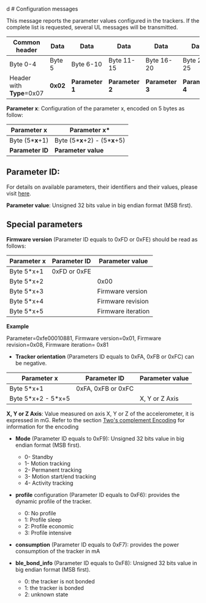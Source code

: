 d # Configuration messages

This message reports the parameter values configured in the trackers. If the complete list is requested, several UL messages will be transmitted.

|Common header | Data |  Data |  Data |  Data | Data | Data|
|--------|--------|--------|--------|--------|--------|--------|
| Byte 0-4 |  Byte 5 |  Byte 6-10 |  Byte 11-15 |  Byte 16-20 |  Byte 21-25 |  Byte 26-30 |
| Header with **Type**=0x07 |**0x02**|**Parameter 1**|**Parameter 2**|**Parameter 3**|**Parameter 4**|**Parameter 5**|

 **Parameter x**: Configuration of the parameter x, encoded on 5 bytes as follow:

|  Parameter x   |    Parameter x*               |
|--------------------|-----------------------------------|
|  Byte (5\***x**+1) |  Byte (5\***x**+2) - (5\***x**+5) |
|  **Parameter ID**  |  **Parameter value**              |

## Parameter ID:
For details on available parameters, their identifiers and their values, please visit [here](../../Parameters-default-configuration/firmware-parameters).

**Parameter value**: Unsigned 32 bits value in big endian format (MSB first).

## Special parameters

**Firmware version** (Parameter ID equals to 0xFD or 0xFE) should be read as follows:

|  Parameter x   |  Parameter ID  |  Parameter value |
|--------------------|--------------------|----------------------|
|  Byte 5\*x+1     | 0xFD or 0xFE       |                      |
|  Byte 5\*x+2     |                    |  0x00                |
|  Byte 5\*x+3     |                    |  Firmware version    |
|  Byte 5\*x+4     |                    |  Firmware revision   |
|  Byte 5\*x+5     |                    |  Firmware iteration  |


**Example**

 Parameter=0xfe00010881, Firmware version=0x01, Firmware revision=0x08, Firmware iteration= 0x81

-   **Tracker orientation** (Parameters ID equals to 0xFA, 0xFB or 0xFC) can be negative.

|  Parameter x          |  Parameter ID  |  Parameter value|
|---------------------------|--------------------|----------------------|
|  Byte 5\*x+1              | 0xFA, 0xFB or 0xFC |                      |
|  Byte 5\*x+2 - 5\*x+5     |                    |  X, Y or Z Axis      |

 **X, Y or Z Axis**: Value measured on axis X, Y or Z of the accelerometer, it is expressed in mG. Refer to the section [Two's complement Encoding](../../downlink-messages/two-complement-encoding/readme.md) for information for the encoding

-   **Mode** (Parameter ID equals to 0xF9): Unsigned 32 bits value in big endian format (MSB first).
    -   0- Standby
    -   1- Motion tracking
    -   2- Permanent tracking
    -   3- Motion start/end tracking
    -   4- Activity tracking

-   **profile** configuration (Parameter ID equals to 0xF6): provides the dynamic profile of the tracker.
    -   0: No profile
    -   1: Profile sleep
    -   2: Profile economic
    -   3: Profile intensive

-   **consumption** (Parameter ID equals to 0xF7): provides the power consumption of the tracker in mA

-   **ble_bond_info** (Parameter ID equals to 0xF8): Unsigned 32 bits value in big endian format (MSB first).
    -   0: the tracker is not bonded
    -   1: the tracker is bonded
    -   2: unknown state
